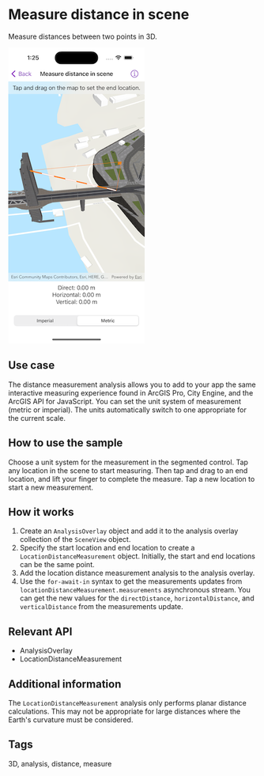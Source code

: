 # Measure distance in scene

Measure distances between two points in 3D.

![Image of measure distance in scene](measure-distance-in-scene.png)

## Use case

The distance measurement analysis allows you to add to your app the same interactive measuring experience found in ArcGIS Pro, City Engine, and the ArcGIS API for JavaScript. You can set the unit system of measurement (metric or imperial). The units automatically switch to one appropriate for the current scale.

## How to use the sample

Choose a unit system for the measurement in the segmented control. Tap any location in the scene to start measuring. Then tap and drag to an end location, and lift your finger to complete the measure. Tap a new location to start a new measurement.

## How it works

1. Create an `AnalysisOverlay` object and add it to the analysis overlay collection of the `SceneView` object.
2. Specify the start location and end location to create a `LocationDistanceMeasurement` object. Initially, the start and end locations can be the same point.
3. Add the location distance measurement analysis to the analysis overlay.
4. Use the `for-await-in` syntax to get the measurements updates from `locationDistanceMeasurement.measurements` asynchronous stream. You can get the new values for the `directDistance`, `horizontalDistance`, and `verticalDistance` from the measurements update.

## Relevant API

* AnalysisOverlay
* LocationDistanceMeasurement

## Additional information

The `LocationDistanceMeasurement` analysis only performs planar distance calculations. This may not be appropriate for large distances where the Earth's curvature must be considered.

## Tags

3D, analysis, distance, measure
